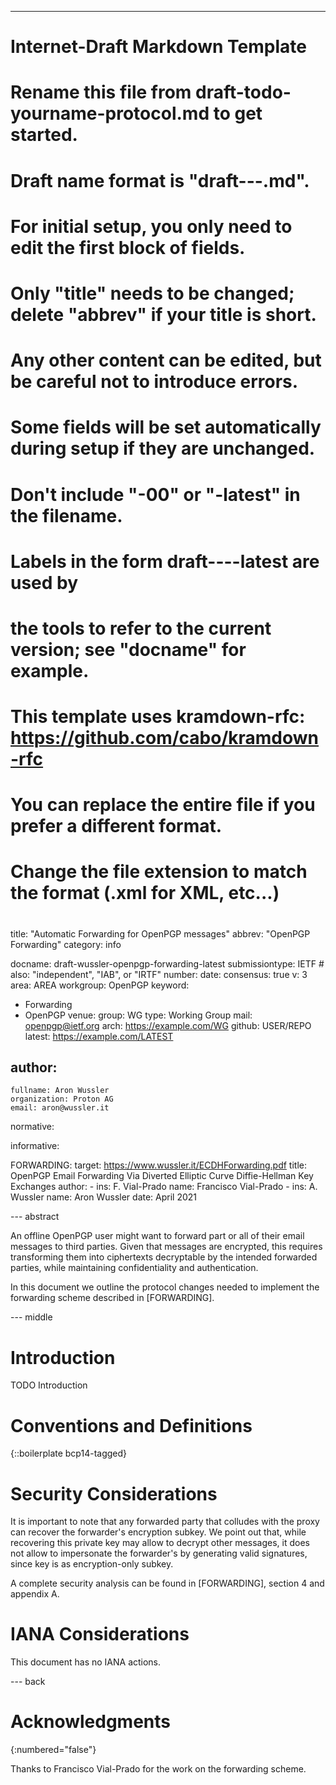 ---
###
# Internet-Draft Markdown Template
#
# Rename this file from draft-todo-yourname-protocol.md to get started.
# Draft name format is "draft-<yourname>-<workgroup>-<name>.md".
#
# For initial setup, you only need to edit the first block of fields.
# Only "title" needs to be changed; delete "abbrev" if your title is short.
# Any other content can be edited, but be careful not to introduce errors.
# Some fields will be set automatically during setup if they are unchanged.
#
# Don't include "-00" or "-latest" in the filename.
# Labels in the form draft-<yourname>-<workgroup>-<name>-latest are used by
# the tools to refer to the current version; see "docname" for example.
#
# This template uses kramdown-rfc: https://github.com/cabo/kramdown-rfc
# You can replace the entire file if you prefer a different format.
# Change the file extension to match the format (.xml for XML, etc...)
#
###
title: "Automatic Forwarding for OpenPGP messages"
abbrev: "OpenPGP Forwarding"
category: info

docname: draft-wussler-openpgp-forwarding-latest
submissiontype: IETF  # also: "independent", "IAB", or "IRTF"
number:
date:
consensus: true
v: 3
area: AREA
workgroup: OpenPGP
keyword:
 - Forwarding
 - OpenPGP
venue:
  group: WG
  type: Working Group
  mail: openpgp@ietf.org
  arch: https://example.com/WG
  github: USER/REPO
  latest: https://example.com/LATEST

author:
 -
    fullname: Aron Wussler
    organization: Proton AG
    email: aron@wussler.it

normative:

informative:

FORWARDING:
  target: https://www.wussler.it/ECDHForwarding.pdf
  title: OpenPGP Email Forwarding Via Diverted Elliptic Curve Diffie-Hellman Key Exchanges
  author:
    -
      ins: F. Vial-Prado
      name: Francisco Vial-Prado
    -
      ins: A. Wussler
      name: Aron Wussler
  date: April 2021

--- abstract

An offline OpenPGP user might want to forward part or all of their email
messages to third parties.
Given that messages are encrypted, this requires transforming them into
ciphertexts decryptable by the intended forwarded parties, while maintaining
confidentiality and authentication.

In this document we outline the protocol changes needed to implement the
forwarding scheme described in [FORWARDING].

--- middle

# Introduction

TODO Introduction


# Conventions and Definitions

{::boilerplate bcp14-tagged}


# Security Considerations

It is important to note that any forwarded party that colludes with the proxy
can recover the forwarder's encryption subkey.
We point out that, while recovering this private key may allow to decrypt other
messages, it does not allow to impersonate the forwarder's by generating valid
signatures, since key is as encryption-only subkey.

A complete security analysis can be found in [FORWARDING], section 4 and appendix A.

# IANA Considerations

This document has no IANA actions.


--- back

# Acknowledgments
{:numbered="false"}

Thanks to Francisco Vial-Prado for the work on the forwarding scheme.
